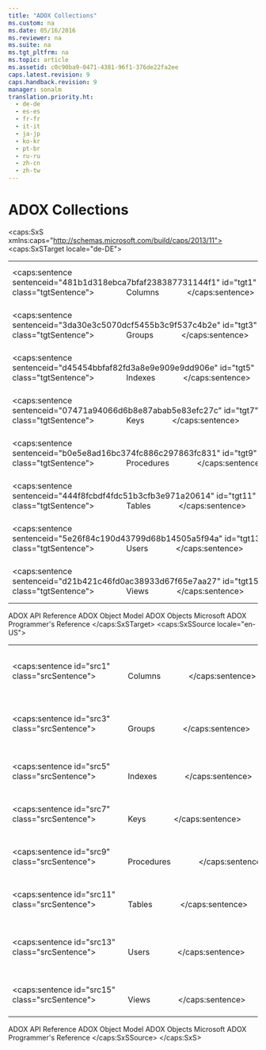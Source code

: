 ```yaml
---
title: "ADOX Collections"
ms.custom: na
ms.date: 05/16/2016
ms.reviewer: na
ms.suite: na
ms.tgt_pltfrm: na
ms.topic: article
ms.assetid: c0c90ba9-0471-4381-96f1-376de22fa2ee
caps.latest.revision: 9
caps.handback.revision: 9
manager: sonalm
translation.priority.ht: 
  - de-de
  - es-es
  - fr-fr
  - it-it
  - ja-jp
  - ko-kr
  - pt-br
  - ru-ru
  - zh-cn
  - zh-tw
---
```

# ADOX Collections
<?xml version="1.0" encoding="utf-8"?>
<caps:SxS xmlns:caps="http://schemas.microsoft.com/build/caps/2013/11">
  <caps:SxSTarget locale="de-DE">
    <developerReferenceWithoutSyntaxDocument xsi:schemaLocation="http://ddue.schemas.microsoft.com/authoring/2003/5 http://dduestorage.blob.core.windows.net/ddueschema/developer.xsd" xmlns="http://ddue.schemas.microsoft.com/authoring/2003/5" xmlns:xlink="http://www.w3.org/1999/xlink" xmlns:xsi="http://www.w3.org/2001/XMLSchema-instance">
      <introduction>
        <table>
          <tbody>
            <tr>
              <TD>
                <para>
                  <caps:sentence sentenceid="481b1d318ebca7bfaf238387731144f1" id="tgt1" class="tgtSentence">               <legacyLink xlink:href="23b9fea8-4f76-4a51-95ce-1a6ce4560b34">Columns</legacyLink>             </caps:sentence>
                </para>
              </TD>
              <TD>
                <para>
                  <caps:sentence sentenceid="5952f7088dcf5a6599f226dec78aee7f" id="tgt2" class="tgtSentence">Contains all <legacyBold>Column</legacyBold> objects of a table, index, or key.</caps:sentence>
                </para>
              </TD>
            </tr>
            <tr>
              <TD>
                <para>
                  <caps:sentence sentenceid="3da30e3c5070dcf5455b3c9f537c4b2e" id="tgt3" class="tgtSentence">               <legacyLink xlink:href="09aa7b0a-69d5-4564-80a7-20ad8189670f">Groups</legacyLink>             </caps:sentence>
                </para>
              </TD>
              <TD>
                <para>
                  <caps:sentence sentenceid="c25eb22e1dbac5130dff8710aef08677" id="tgt4" class="tgtSentence">Contains all stored <legacyBold>Group</legacyBold> objects of a catalog or user.</caps:sentence>
                </para>
              </TD>
            </tr>
            <tr>
              <TD>
                <para>
                  <caps:sentence sentenceid="d45454bbfaf82fd3a8e9e909e9dd906e" id="tgt5" class="tgtSentence">               <legacyLink xlink:href="184cf536-455c-42be-bf1c-a5c25bade961">Indexes</legacyLink>             </caps:sentence>
                </para>
              </TD>
              <TD>
                <para>
                  <caps:sentence sentenceid="c01f0199e9f108461594f9b05fb9a8a8" id="tgt6" class="tgtSentence">Contains all <legacyBold>Index</legacyBold> objects of a table.</caps:sentence>
                </para>
              </TD>
            </tr>
            <tr>
              <TD>
                <para>
                  <caps:sentence sentenceid="07471a94066d6b8e87abab5e83efc27c" id="tgt7" class="tgtSentence">               <legacyLink xlink:href="cdb31c76-e559-475c-b33a-aac24f73e70e">Keys</legacyLink>             </caps:sentence>
                </para>
              </TD>
              <TD>
                <para>
                  <caps:sentence sentenceid="ff5bb16d971bb564f1f0a7029c25bb36" id="tgt8" class="tgtSentence">Contains all <legacyBold>Key</legacyBold> objects of a table.</caps:sentence>
                </para>
              </TD>
            </tr>
            <tr>
              <TD>
                <para>
                  <caps:sentence sentenceid="b0e5e8ad16bc374fc886c297863fc831" id="tgt9" class="tgtSentence">               <legacyLink xlink:href="dc7a38e1-93b9-4034-9af2-ff419e8fb2a3">Procedures</legacyLink>             </caps:sentence>
                </para>
              </TD>
              <TD>
                <para>
                  <caps:sentence sentenceid="83682d55f96e75e31a247b71d90159d1" id="tgt10" class="tgtSentence">Contains all <legacyBold>Procedure</legacyBold> objects of a catalog.</caps:sentence>
                </para>
              </TD>
            </tr>
            <tr>
              <TD>
                <para>
                  <caps:sentence sentenceid="444f8fcbdf4fdc51b3cfb3e971a20614" id="tgt11" class="tgtSentence">               <legacyLink xlink:href="38d750e7-f3fb-426e-b4b4-55eea4f1a654">Tables</legacyLink>             </caps:sentence>
                </para>
              </TD>
              <TD>
                <para>
                  <caps:sentence sentenceid="cf6bd89a8a18771810e43e0116eb4c86" id="tgt12" class="tgtSentence">Contains all <legacyBold>Table</legacyBold> objects of a catalog.</caps:sentence>
                </para>
              </TD>
            </tr>
            <tr>
              <TD>
                <para>
                  <caps:sentence sentenceid="5e26f84c190d43799d68b14505a5f94a" id="tgt13" class="tgtSentence">               <legacyLink xlink:href="0a30fa74-6f10-4410-bd70-882e7c43cd46">Users</legacyLink>             </caps:sentence>
                </para>
              </TD>
              <TD>
                <para>
                  <caps:sentence sentenceid="8ca9fe2e26064a567e3e91814a7f492e" id="tgt14" class="tgtSentence">Contains all stored <legacyBold>User</legacyBold> objects of a catalog or group.</caps:sentence>
                </para>
              </TD>
            </tr>
            <tr>
              <TD>
                <para>
                  <caps:sentence sentenceid="d21b421c46fd0ac38933d67f65e7aa27" id="tgt15" class="tgtSentence">               <legacyLink xlink:href="a55d380c-2b7b-4b57-af74-8ba0b3de0db9">Views</legacyLink>             </caps:sentence>
                </para>
              </TD>
              <TD>
                <para>
                  <caps:sentence sentenceid="81b3e44f7cf4763efc49fda28de53083" id="tgt16" class="tgtSentence">Contains all <legacyBold>View</legacyBold> objects of a catalog.</caps:sentence>
                </para>
              </TD>
            </tr>
          </tbody>
        </table>
      </introduction>
      <relatedTopics>
        <link xlink:href="ef700465-2e97-46e8-8213-2d662501e540">ADOX API Reference</link>
        <link xlink:href="31c0781c-96c8-4460-90ea-134066154fc7">ADOX Object Model</link>
        <link xlink:href="3f5287e9-f62c-40c4-bb59-985102be956e">ADOX Objects</link>
        <link xlink:href="c6579b5b-a93e-48c5-8847-743fc4590cd2">Microsoft ADOX Programmer's Reference</link>
      </relatedTopics>
    </developerReferenceWithoutSyntaxDocument>
  </caps:SxSTarget>
  <caps:SxSSource locale="en-US">
    <developerReferenceWithoutSyntaxDocument xsi:schemaLocation="http://ddue.schemas.microsoft.com/authoring/2003/5 http://dduestorage.blob.core.windows.net/ddueschema/developer.xsd" xmlns="http://ddue.schemas.microsoft.com/authoring/2003/5" xmlns:xlink="http://www.w3.org/1999/xlink" xmlns:xsi="http://www.w3.org/2001/XMLSchema-instance">
      <introduction>
        <table>
          <tbody>
            <tr>
              <TD>
                <para>
                  <caps:sentence id="src1" class="srcSentence">               <legacyLink xlink:href="23b9fea8-4f76-4a51-95ce-1a6ce4560b34">Columns</legacyLink>             </caps:sentence>
                </para>
              </TD>
              <TD>
                <para>
                  <caps:sentence id="src2" class="srcSentence">Contains all <legacyBold>Column</legacyBold> objects of a table, index, or key.</caps:sentence>
                </para>
              </TD>
            </tr>
            <tr>
              <TD>
                <para>
                  <caps:sentence id="src3" class="srcSentence">               <legacyLink xlink:href="09aa7b0a-69d5-4564-80a7-20ad8189670f">Groups</legacyLink>             </caps:sentence>
                </para>
              </TD>
              <TD>
                <para>
                  <caps:sentence id="src4" class="srcSentence">Contains all stored <legacyBold>Group</legacyBold> objects of a catalog or user.</caps:sentence>
                </para>
              </TD>
            </tr>
            <tr>
              <TD>
                <para>
                  <caps:sentence id="src5" class="srcSentence">               <legacyLink xlink:href="184cf536-455c-42be-bf1c-a5c25bade961">Indexes</legacyLink>             </caps:sentence>
                </para>
              </TD>
              <TD>
                <para>
                  <caps:sentence id="src6" class="srcSentence">Contains all <legacyBold>Index</legacyBold> objects of a table.</caps:sentence>
                </para>
              </TD>
            </tr>
            <tr>
              <TD>
                <para>
                  <caps:sentence id="src7" class="srcSentence">               <legacyLink xlink:href="cdb31c76-e559-475c-b33a-aac24f73e70e">Keys</legacyLink>             </caps:sentence>
                </para>
              </TD>
              <TD>
                <para>
                  <caps:sentence id="src8" class="srcSentence">Contains all <legacyBold>Key</legacyBold> objects of a table.</caps:sentence>
                </para>
              </TD>
            </tr>
            <tr>
              <TD>
                <para>
                  <caps:sentence id="src9" class="srcSentence">               <legacyLink xlink:href="dc7a38e1-93b9-4034-9af2-ff419e8fb2a3">Procedures</legacyLink>             </caps:sentence>
                </para>
              </TD>
              <TD>
                <para>
                  <caps:sentence id="src10" class="srcSentence">Contains all <legacyBold>Procedure</legacyBold> objects of a catalog.</caps:sentence>
                </para>
              </TD>
            </tr>
            <tr>
              <TD>
                <para>
                  <caps:sentence id="src11" class="srcSentence">               <legacyLink xlink:href="38d750e7-f3fb-426e-b4b4-55eea4f1a654">Tables</legacyLink>             </caps:sentence>
                </para>
              </TD>
              <TD>
                <para>
                  <caps:sentence id="src12" class="srcSentence">Contains all <legacyBold>Table</legacyBold> objects of a catalog.</caps:sentence>
                </para>
              </TD>
            </tr>
            <tr>
              <TD>
                <para>
                  <caps:sentence id="src13" class="srcSentence">               <legacyLink xlink:href="0a30fa74-6f10-4410-bd70-882e7c43cd46">Users</legacyLink>             </caps:sentence>
                </para>
              </TD>
              <TD>
                <para>
                  <caps:sentence id="src14" class="srcSentence">Contains all stored <legacyBold>User</legacyBold> objects of a catalog or group.</caps:sentence>
                </para>
              </TD>
            </tr>
            <tr>
              <TD>
                <para>
                  <caps:sentence id="src15" class="srcSentence">               <legacyLink xlink:href="a55d380c-2b7b-4b57-af74-8ba0b3de0db9">Views</legacyLink>             </caps:sentence>
                </para>
              </TD>
              <TD>
                <para>
                  <caps:sentence id="src16" class="srcSentence">Contains all <legacyBold>View</legacyBold> objects of a catalog.</caps:sentence>
                </para>
              </TD>
            </tr>
          </tbody>
        </table>
      </introduction>
      <relatedTopics>
        <link xlink:href="ef700465-2e97-46e8-8213-2d662501e540">ADOX API Reference</link>
        <link xlink:href="31c0781c-96c8-4460-90ea-134066154fc7">ADOX Object Model</link>
        <link xlink:href="3f5287e9-f62c-40c4-bb59-985102be956e">ADOX Objects</link>
        <link xlink:href="c6579b5b-a93e-48c5-8847-743fc4590cd2">Microsoft ADOX Programmer's Reference</link>
      </relatedTopics>
    </developerReferenceWithoutSyntaxDocument>
  </caps:SxSSource>
</caps:SxS>